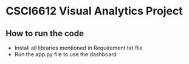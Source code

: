 # CSCI6612 Visual Analytics Project

## How to run the code
* Install all libraries mentioned in Requirement.txt file
* Run the app.py file to use the dashboard